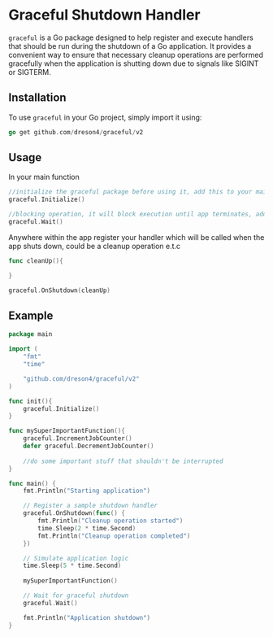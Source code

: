 # Graceful Shutdown Handler

`graceful` is a Go package designed to help register and execute handlers that should be run during the shutdown of a Go application. 
It provides a convenient way to ensure that necessary cleanup operations are performed gracefully when the application is shutting down due to signals like SIGINT or SIGTERM.

## Installation

To use `graceful` in your Go project, simply import it using:

```go
go get github.com/dreson4/graceful/v2
```

## Usage
In your main function 
```go
//initialize the graceful package before using it, add this to your main file init or start of main function
graceful.Initialize()

//blocking operation, it will block execution until app terminates, add this at the end of your main function
graceful.Wait()
```

Anywhere within the app register your handler which will be called when the app shuts down, could be a cleanup operation e.t.c
```go
func cleanUp(){

}

graceful.OnShutdown(cleanUp)
```


## Example
```go
package main

import (
	"fmt"
	"time"

	"github.com/dreson4/graceful/v2"
)

func init(){
	graceful.Initialize()
}

func mySuperImportantFunction(){
	graceful.IncrementJobCounter()
	defer graceful.DecrementJobCounter()
	
	//do some important stuff that shouldn't be interrupted
}

func main() {
	fmt.Println("Starting application")

	// Register a sample shutdown handler
	graceful.OnShutdown(func() {
		fmt.Println("Cleanup operation started")
		time.Sleep(2 * time.Second)
		fmt.Println("Cleanup operation completed")
	})

	// Simulate application logic
	time.Sleep(5 * time.Second)
	
	mySuperImportantFunction()

	// Wait for graceful shutdown
	graceful.Wait()

	fmt.Println("Application shutdown")
}
```
